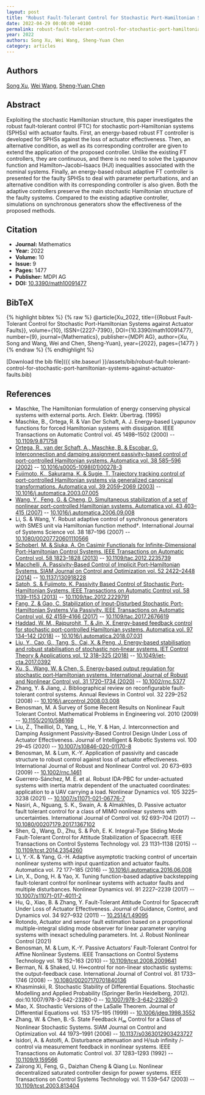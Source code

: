 ```yaml
---
layout: post
title: "Robust Fault-Tolerant Control for Stochastic Port-Hamiltonian Systems against Actuator Faults"
date: 2022-04-29 00:00:00 +0100
permalink: robust-fault-tolerant-control-for-stochastic-port-hamiltonian-systems-against-actuator-faults
year: 2022
authors: Song Xu, Wei Wang, Sheng-Yuan Chen
category: articles
---
```

 
## Authors
[Song Xu](authors/song-xu), [Wei Wang](authors/wei-wang), [Sheng-Yuan Chen](authors/shengyuan-chen)
 
## Abstract
Exploiting the stochastic Hamiltonian structure, this paper investigates the robust fault-tolerant control (FTC) for stochastic port-Hamiltonian systems (SPHSs) with actuator faults. First, an energy-based robust FT controller is developed for SPHSs against the loss of actuator effectiveness. Then, an alternative condition, as well as its corresponding controller are given to extend the application of the proposed controller. Unlike the existing FT controllers, they are continuous, and there is no need to solve the Lyapunov function and Hamilton–Jacobi–Isaacs (HJI) inequalities associated with the nominal systems. Finally, an energy-based robust adaptive FT controller is presented for the faulty SPHSs to deal with parameter perturbations, and an alternative condition with its corresponding controller is also given. Both the adaptive controllers preserve the main stochastic Hamiltonian structure of the faulty systems. Compared to the existing adaptive controller, simulations on synchronous generators show the effectiveness of the proposed methods.
 
## Citation
- **Journal:** Mathematics
- **Year:** 2022
- **Volume:** 10
- **Issue:** 9
- **Pages:** 1477
- **Publisher:** MDPI AG
- **DOI:** [10.3390/math10091477](https://doi.org/10.3390/math10091477)
 
## BibTeX
{% highlight bibtex %}
{% raw %}
@article{Xu_2022,
  title={{Robust Fault-Tolerant Control for Stochastic Port-Hamiltonian Systems against Actuator Faults}},
  volume={10},
  ISSN={2227-7390},
  DOI={10.3390/math10091477},
  number={9},
  journal={Mathematics},
  publisher={MDPI AG},
  author={Xu, Song and Wang, Wei and Chen, Sheng-Yuan},
  year={2022},
  pages={1477}
}
{% endraw %}
{% endhighlight %}
 
[Download the bib file]({{ site.baseurl }}/assets/bib/robust-fault-tolerant-control-for-stochastic-port-hamiltonian-systems-against-actuator-faults.bib)
 
## References
- Maschke, The Hamiltonian formulation of energy conserving physical systems with external ports. Arch. Elektr. Übertrag. (1995)
- Maschke, B., Ortega, R. & Van Der Schaft, A. J. Energy-based Lyapunov functions for forced Hamiltonian systems with dissipation. IEEE Transactions on Automatic Control vol. 45 1498–1502 (2000) -- [10.1109/9.871758](https://doi.org/10.1109/9.871758)
- [Ortega, R., van der Schaft, A., Maschke, B. & Escobar, G. Interconnection and damping assignment passivity-based control of port-controlled Hamiltonian systems. Automatica vol. 38 585–596 (2002)](interconnection-and-damping-assignment-passivity-based-control-of-port-controlled-hamiltonian-systems) -- [10.1016/s0005-1098(01)00278-3](https://doi.org/10.1016/s0005-1098(01)00278-3)
- [Fujimoto, K., Sakurama, K. & Sugie, T. Trajectory tracking control of port-controlled Hamiltonian systems via generalized canonical transformations. Automatica vol. 39 2059–2069 (2003)](trajectory-tracking-control-of-port-controlled-hamiltonian-systems-via-generalized-canonical-transformations) -- [10.1016/j.automatica.2003.07.005](https://doi.org/10.1016/j.automatica.2003.07.005)
- [Wang, Y., Feng, G. & Cheng, D. Simultaneous stabilization of a set of nonlinear port-controlled Hamiltonian systems. Automatica vol. 43 403–415 (2007)](simultaneous-stabilization-of-a-set-of-nonlinear-port-controlled-hamiltonian-systems) -- [10.1016/j.automatica.2006.09.008](https://doi.org/10.1016/j.automatica.2006.09.008)
- Li, S. & Wang, Y. Robust adaptive control of synchronous generators with SMES unit via Hamiltonian function method†. International Journal of Systems Science vol. 38 187–196 (2007) -- [10.1080/00207720601110566](https://doi.org/10.1080/00207720601110566)
- [Schoberl, M. & Siuka, A. On Casimir Functionals for Infinite-Dimensional Port-Hamiltonian Control Systems. IEEE Transactions on Automatic Control vol. 58 1823–1828 (2013)](on-casimir-functionals-for-infinite-dimensional-port-hamiltonian-control-systems) -- [10.1109/tac.2012.2235739](https://doi.org/10.1109/tac.2012.2235739)
- [Macchelli, A. Passivity-Based Control of Implicit Port-Hamiltonian Systems. SIAM Journal on Control and Optimization vol. 52 2422–2448 (2014)](passivity-based-control-of-implicit-port-hamiltonian-systems) -- [10.1137/130918228](https://doi.org/10.1137/130918228)
- [Satoh, S. & Fujimoto, K. Passivity Based Control of Stochastic Port-Hamiltonian Systems. IEEE Transactions on Automatic Control vol. 58 1139–1153 (2013)](passivity-based-control-of-stochastic-port-hamiltonian-systems) -- [10.1109/tac.2012.2229791](https://doi.org/10.1109/tac.2012.2229791)
- [Fang, Z. & Gao, C. Stabilization of Input-Disturbed Stochastic Port-Hamiltonian Systems Via Passivity. IEEE Transactions on Automatic Control vol. 62 4159–4166 (2017)](stabilization-of-input-disturbed-stochastic-port-hamiltonian-systems-via-passivity) -- [10.1109/tac.2017.2676619](https://doi.org/10.1109/tac.2017.2676619)
- [Haddad, W. M., Rajpurohit, T. & Jin, X. Energy-based feedback control for stochastic port-controlled Hamiltonian systems. Automatica vol. 97 134–142 (2018)](energy-based-feedback-control-for-stochastic-port-controlled-hamiltonian-systems) -- [10.1016/j.automatica.2018.07.031](https://doi.org/10.1016/j.automatica.2018.07.031)
- [Liu, Y., Cao, G., Tang, S., Cai, X. & Peng, J. Energy‐based stabilisation and  robust stabilisation of stochastic non‐linear systems. IET Control Theory &amp; Applications vol. 12 318–325 (2018)](energy-based-stabilisation-and-robust-stabilisation-of-stochastic-non-linear-systems) -- [10.1049/iet-cta.2017.0392](https://doi.org/10.1049/iet-cta.2017.0392)
- [Xu, S., Wang, W. & Chen, S. Energy‐based output regulation for stochastic port‐Hamiltonian systems. International Journal of Robust and Nonlinear Control vol. 31 1720–1734 (2020)](energy-based-output-regulation-for-stochastic-port-hamiltonian-systems) -- [10.1002/rnc.5377](https://doi.org/10.1002/rnc.5377)
- Zhang, Y. & Jiang, J. Bibliographical review on reconfigurable fault-tolerant control systems. Annual Reviews in Control vol. 32 229–252 (2008) -- [10.1016/j.arcontrol.2008.03.008](https://doi.org/10.1016/j.arcontrol.2008.03.008)
- Benosman, M. A Survey of Some Recent Results on Nonlinear Fault Tolerant Control. Mathematical Problems in Engineering vol. 2010 (2009) -- [10.1155/2010/586169](https://doi.org/10.1155/2010/586169)
- Liu, Z., Theilliol, D., Yang, L., He, Y. & Han, J. Interconnection and Damping Assignment Passivity-Based Control Design Under Loss of Actuator Effectiveness. Journal of Intelligent &amp; Robotic Systems vol. 100 29–45 (2020) -- [10.1007/s10846-020-01170-8](https://doi.org/10.1007/s10846-020-01170-8)
- Benosman, M. & Lum, K.-Y. Application of passivity and cascade structure to robust control against loss of actuator effectiveness. International Journal of Robust and Nonlinear Control vol. 20 673–693 (2009) -- [10.1002/rnc.1461](https://doi.org/10.1002/rnc.1461)
- Guerrero-Sánchez, M. E. et al. Robust IDA-PBC for under-actuated systems with inertia matrix dependent of the unactuated coordinates: application to a UAV carrying a load. Nonlinear Dynamics vol. 105 3225–3238 (2021) -- [10.1007/s11071-021-06776-7](https://doi.org/10.1007/s11071-021-06776-7)
- Nasiri, A., Nguang, S. K., Swain, A. & Almakhles, D. Passive actuator fault tolerant control for a class of MIMO nonlinear systems with uncertainties. International Journal of Control vol. 92 693–704 (2017) -- [10.1080/00207179.2017.1367102](https://doi.org/10.1080/00207179.2017.1367102)
- Shen, Q., Wang, D., Zhu, S. & Poh, E. K. Integral-Type Sliding Mode Fault-Tolerant Control for Attitude Stabilization of Spacecraft. IEEE Transactions on Control Systems Technology vol. 23 1131–1138 (2015) -- [10.1109/tcst.2014.2354260](https://doi.org/10.1109/tcst.2014.2354260)
- Li, Y.-X. & Yang, G.-H. Adaptive asymptotic tracking control of uncertain nonlinear systems with input quantization and actuator faults. Automatica vol. 72 177–185 (2016) -- [10.1016/j.automatica.2016.06.008](https://doi.org/10.1016/j.automatica.2016.06.008)
- Lin, X., Dong, H. & Yao, X. Tuning function-based adaptive backstepping fault-tolerant control for nonlinear systems with actuator faults and multiple disturbances. Nonlinear Dynamics vol. 91 2227–2239 (2017) -- [10.1007/s11071-017-4011-2](https://doi.org/10.1007/s11071-017-4011-2)
- Hu, Q., Xiao, B. & Zhang, Y. Fault-Tolerant Attitude Control for Spacecraft Under Loss of Actuator Effectiveness. Journal of Guidance, Control, and Dynamics vol. 34 927–932 (2011) -- [10.2514/1.49095](https://doi.org/10.2514/1.49095)
- Rotondo, Actuator and sensor fault estimation based on a proportional multiple-integral sliding mode observer for linear parameter varying systems with inexact scheduling parameters. Int. J. Robust Nonlinear Control (2021)
- Benosman, M. & Lum, K.-Y. Passive Actuators’ Fault-Tolerant Control for Affine Nonlinear Systems. IEEE Transactions on Control Systems Technology vol. 18 152–163 (2010) -- [10.1109/tcst.2008.2009641](https://doi.org/10.1109/tcst.2008.2009641)
- Berman, N. & Shaked, U. H∞control for non-linear stochastic systems: the output-feedback case. International Journal of Control vol. 81 1733–1746 (2008) -- [10.1080/00207170701840136](https://doi.org/10.1080/00207170701840136)
- Khasminskii, R. Stochastic Stability of Differential Equations. Stochastic Modelling and Applied Probability (Springer Berlin Heidelberg, 2012). doi:10.1007/978-3-642-23280-0 -- [10.1007/978-3-642-23280-0](https://doi.org/10.1007/978-3-642-23280-0)
- Mao, X. Stochastic Versions of the LaSalle Theorem. Journal of Differential Equations vol. 153 175–195 (1999) -- [10.1006/jdeq.1998.3552](https://doi.org/10.1006/jdeq.1998.3552)
- Zhang, W. & Chen, B.-S. State Feedback $H_\infty$ Control for a Class of Nonlinear Stochastic Systems. SIAM Journal on Control and Optimization vol. 44 1973–1991 (2006) -- [10.1137/s0363012903423727](https://doi.org/10.1137/s0363012903423727)
- Isidori, A. & Astolfi, A. Disturbance attenuation and H/sub infinity /-control via measurement feedback in nonlinear systems. IEEE Transactions on Automatic Control vol. 37 1283–1293 (1992) -- [10.1109/9.159566](https://doi.org/10.1109/9.159566)
- Zairong Xi, Feng, G., Daizhan Cheng & Qiang Lu. Nonlinear decentralized saturated controller design for power systems. IEEE Transactions on Control Systems Technology vol. 11 539–547 (2003) -- [10.1109/tcst.2003.813404](https://doi.org/10.1109/tcst.2003.813404)

